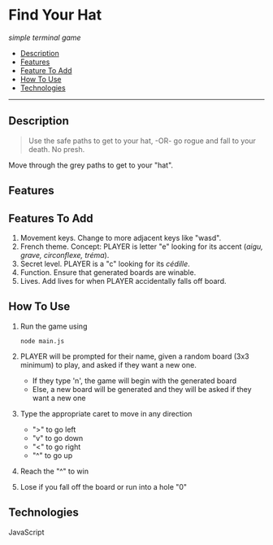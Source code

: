 # Find Your Hat
*simple terminal game*

* [Description](#description)
* [Features](#features)
* [Feature To Add](#features-to-add)
* [How To Use](#how-to-use)
* [Technologies](#technologies)

---

## Description
> Use the safe paths to get to your hat, -OR-
> go rogue and fall to your death.
> No presh.

Move through the grey paths to get to your "hat".

## Features

## Features To Add
1. Movement keys. Change to more adjacent keys like "wasd".
2. French theme. Concept: PLAYER is letter "e" looking for its accent (*aigu, grave, circonflexe, tréma*).
3. Secret level. PLAYER is a "c" looking for its *cédille*.
4. Function. Ensure that generated boards are winable.
5. Lives. Add lives for when PLAYER accidentally falls off board.

## How To Use
1. Run the game using
    ``` nodejs
    node main.js
    ```

2. PLAYER will be prompted for their name, given a random board (3x3 minimum) to play, and asked if they want a new one. 
    * If they type 'n', the game will begin with the generated board
    * Else, a new board will be generated and they will be asked if they want a new one

3. Type the appropriate caret to move in any direction
    * ">" to go left
    * "v" to go down
    * "<" to go right
    * "^" to go up

4. Reach the "^" to win

5. Lose if you fall off the board or run into a hole "0"

## Technologies
JavaScript

<!-- ## Collaborators -->

<!-- ## License -->